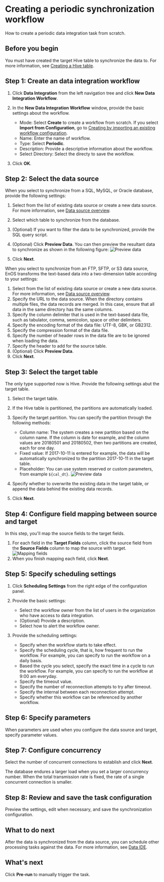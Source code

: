 # Creating a periodic synchronization workflow

How to create a periodic data integration task from scratch.

## Before you begin

You must have created the target Hive table to synchronize the data to. For more information, see [Creating a Hive table](../data_explorer/creating_hivetable).

## Step 1: Create an data integration workflow

1. Click **Data Integration** from the left navigation tree and click **New Data Integration Workflow**.
2. In the **New Data Integration Workflow** window, provide the basic settings about the workflow.
   - Mode: Select **Create** to create a workflow from scratch. If you select **Import from Configuration**, go to [Creating by importing an existing workflow configuration](importing_existing_config).
   - Name: Enter the name of workflow.
   - Type: Select **Periodic**.
   - Description: Provide a descriptive information about the workflow.
   - Select Directory: Select the directy to save the workflow.

3. Click **OK**.

## Step 2: Select the data source

When you select to synchronize from a SQL, MySQL, or Oracle database, provide the following settings:

1. Select from the list of existing data source or create a new data source. For more information, see [Data source overview](../data_source/datasource_overview).
2. Select which table to synchronize from the database.
3. (Optional) If you want to filter the data to be synchronized, provide the SQL query script.
4. (Optional) Click **Preview Data**. You can then preview the resultant data to synchronize as shown in the following figure:
    ![Preview data](di_source.png)

5. Click **Next**.


When you select to synchronize from an FTP, SFTP, or S3 data source, EnOS transforms the text-based data into a two-dimension table according to your settings:

1. Select from the list of existing data source or create a new data source. For more information, see [Data source overview](../data_source/datasource_overview).
2. Specify the URL to the data source. When the directory contains multiple files, the data records are merged. In this case, ensure that all data in the same directory has the same columns.
3. Specify the column delimiter that is used in the text-based data file, such as tabulator, comma, semicolon, space or other delimiters.
4. Specify the encoding format of the data file: UTF-8, GBK, or GB2312.
5. Specify the compression format of the data file.
6. Specify the number of header rows in the data file are to be ignored when loading the data.
7. Specify the header to add for the source table.
8. (Optional) Click **Preview Data**.
9. Click **Next**.


## Step 3: Select the target table

The only type supported now is Hive. Provide the following settings abut the target table.
1. Select the target table.
2. If the Hive table is partitioned, the partitions are automatically loaded.
3. Specify the target partition. You can specify the partition through the following methods:
   - Column name: The system creates a new partition based on the column name. If the column is date for example, and the column values are 20180501 and 20180502, then two partitions are created, each for one day.
   - Fixed value: If 2017-10-11 is entered for example, the data will be automatically synchronized to the partition 2017-10-11 in the target table.
   - Placeholder: You can use system reserved or custom parameters, from example `${cal_dt}`.
    ![Preview data](di_target.png)  

4. Specify whether to overwrite the existing data in the target table, or append the data behind the existing data records.
5. Click **Next**.

## Step 4: Configure field mapping between source and target
In this step, you'll map the source fields to the target fields.

1. For each field in the **Target Fields** column, click the source field from the **Source Fields** column to map the source with target.
   ![Mapping fields](field_mapping.png)
2. When you finish mapping each field, click **Next**.

## Step 5: Specify scheduling settings

1. Click **Scheduling Settings** from the right edge of the configuration panel.
2. Provide the basic settings:
   - Select the workflow owner from the list of users in the organization who have access to data integration.
   - (Optional) Provide a description.
   - Select how to alert the workflow owner.

3. Provide the scheduling settings:
   - Specify when the workflow starts to take effect.
   - Specify the scheduling cycle, that is, how frequent to run the workflow. For example, you can specify to run the workflow on a daily basis.
   - Based the cycle you select, specify the exact time in a cycle to run the workflow. For example, you can specify to run the workflow at 9:00 am everyday.
   - Specify the timeout value.
   - Specify the number of reconnection attempts to try after timeout.
   - Specify the internal between each reconnection attempt.
   - Specify whether this workflow can be referenced by another workflow.

## Step 6: Specify parameters

When parameters are used when you configure the data source and target, specify parameter values.

## Step 7: Configure concurrency
Select the number of concurrent connections to establish and click **Next**.

The database endures a larger load when you set a larger concurrency number. When the total transmission rate is fixed, the rate of a single concurrent connection is smaller.


## Step 8: Review and save the task configuration

Preview the settings, edit when necessary, and save the synchronization configuration.

## What to do next

After the data is synchronized from the data source, you can schedule other processing tasks against the data. For more information, see [Data IDE](../dataide/dataide_overview).

## What's next

Click **Pre-run** to manually trigger the task.
